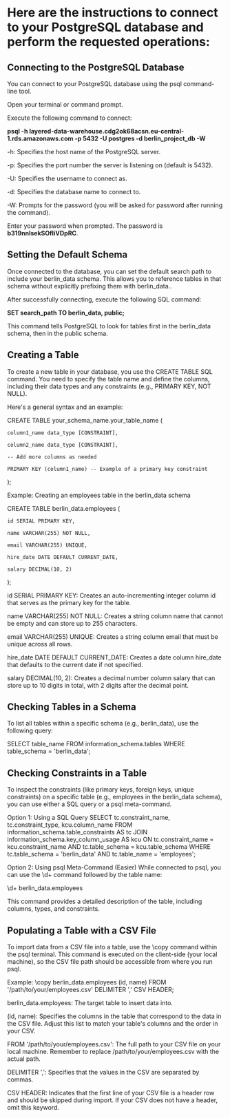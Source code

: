 # Here are the instructions to connect to your PostgreSQL database and perform the requested operations:

## Connecting to the PostgreSQL Database
You can connect to your PostgreSQL database using the psql command-line tool.

Open your terminal or command prompt.

Execute the following command to connect:

**psql -h layered-data-warehouse.cdg2ok68acsn.eu-central-1.rds.amazonaws.com -p 5432 -U postgres -d berlin_project_db -W**

-h: Specifies the host name of the PostgreSQL server.

-p: Specifies the port number the server is listening on (default is 5432).

-U: Specifies the username to connect as.

-d: Specifies the database name to connect to.

-W: Prompts for the password (you will be asked for password after running the command).

Enter your password when prompted. The password is **b319nnlsekSOfIiVDpRC**.

## Setting the Default Schema
Once connected to the database, you can set the default search path to include your berlin_data schema. This allows you to reference tables in that schema without explicitly prefixing them with berlin_data..

After successfully connecting, execute the following SQL command:

**SET search_path TO berlin_data, public;**

This command tells PostgreSQL to look for tables first in the berlin_data schema, then in the public schema.

## Creating a Table
To create a new table in your database, you use the CREATE TABLE SQL command. You need to specify the table name and define the columns, including their data types and any constraints (e.g., PRIMARY KEY, NOT NULL).

Here's a general syntax and an example:

CREATE TABLE your_schema_name.your_table_name (  

    column1_name data_type [CONSTRAINT],  
    
    column2_name data_type [CONSTRAINT],  
    
    -- Add more columns as needed  
    
    PRIMARY KEY (column1_name) -- Example of a primary key constraint  
    
);

Example: Creating an employees table in the berlin_data schema

CREATE TABLE berlin_data.employees ( 

    id SERIAL PRIMARY KEY, 
    
    name VARCHAR(255) NOT NULL, 
    
    email VARCHAR(255) UNIQUE, 
    
    hire_date DATE DEFAULT CURRENT_DATE, 
    
    salary DECIMAL(10, 2) 
    
);

id SERIAL PRIMARY KEY: Creates an auto-incrementing integer column id that serves as the primary key for the table.

name VARCHAR(255) NOT NULL: Creates a string column name that cannot be empty and can store up to 255 characters.

email VARCHAR(255) UNIQUE: Creates a string column email that must be unique across all rows.

hire_date DATE DEFAULT CURRENT_DATE: Creates a date column hire_date that defaults to the current date if not specified.

salary DECIMAL(10, 2): Creates a decimal number column salary that can store up to 10 digits in total, with 2 digits after the decimal point.

## Checking Tables in a Schema
To list all tables within a specific schema (e.g., berlin_data), use the following query:

SELECT table_name
FROM information_schema.tables
WHERE table_schema = 'berlin_data';

## Checking Constraints in a Table
To inspect the constraints (like primary keys, foreign keys, unique constraints) on a specific table (e.g., employees in the berlin_data schema), you can use either a SQL query or a psql meta-command.

Option 1: Using a SQL Query
SELECT
    tc.constraint_name,
    tc.constraint_type,
    kcu.column_name
FROM
    information_schema.table_constraints AS tc
JOIN
    information_schema.key_column_usage AS kcu
ON
    tc.constraint_name = kcu.constraint_name
AND
    tc.table_schema = kcu.table_schema
WHERE
    tc.table_schema = 'berlin_data' AND tc.table_name = 'employees';

Option 2: Using psql Meta-Command (Easier)
While connected to psql, you can use the \d+ command followed by the table name:

\d+ berlin_data.employees

This command provides a detailed description of the table, including columns, types, and constraints.

## Populating a Table with a CSV File
To import data from a CSV file into a table, use the \copy command within the psql terminal. This command is executed on the client-side (your local machine), so the CSV file path should be accessible from where you run psql.

Example:
\copy berlin_data.employees (id, name) FROM '/path/to/your/employees.csv' DELIMITER ',' CSV HEADER;

berlin_data.employees: The target table to insert data into.

(id, name): Specifies the columns in the table that correspond to the data in the CSV file. Adjust this list to match your table's columns and the order in your CSV.

FROM '/path/to/your/employees.csv': The full path to your CSV file on your local machine. Remember to replace /path/to/your/employees.csv with the actual path.

DELIMITER ',': Specifies that the values in the CSV are separated by commas.

CSV HEADER: Indicates that the first line of your CSV file is a header row and should be skipped during import. If your CSV does not have a header, omit this keyword.

